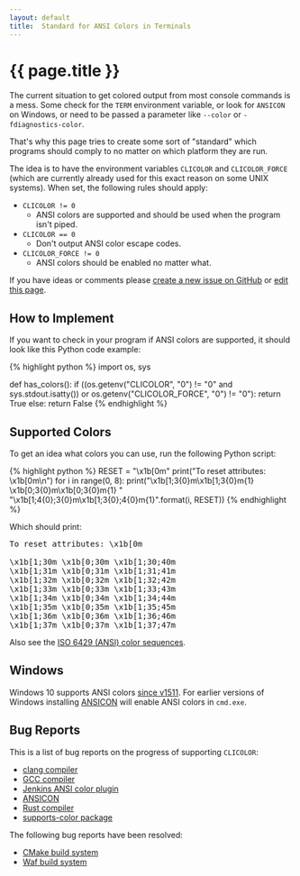 ```yaml
---
layout: default
title:  Standard for ANSI Colors in Terminals
---
```


# {{ page.title }}

The current situation to get colored output from most console commands is a
mess.
Some check for the `TERM` environment variable, or look for `ANSICON` on
Windows, or need to be passed a parameter like `--color` or
`-fdiagnostics-color`.

That's why this page tries to create some sort of "standard" which programs
should comply to no matter on which platform they are run.

The idea is to have the environment variables `CLICOLOR` and `CLICOLOR_FORCE` (which are currently
already used for this exact reason on some UNIX systems). When set, the following rules
should apply:

 * `CLICOLOR != 0`
   * ANSI colors are supported and should be used when the program isn't
     piped.
 * `CLICOLOR == 0`
   * Don't output ANSI color escape codes.
 * `CLICOLOR_FORCE != 0`
   * ANSI colors should be enabled no matter what.

If you have ideas or comments please
[create a new issue on GitHub](https://github.com/jhasse/clicolors/issues/new)
or [edit this page](https://github.com/jhasse/clicolors/edit/gh-pages/index.md).

## How to Implement

If you want to check in your program if ANSI colors are supported, it should look
like this Python code example:

{% highlight python %}
import os, sys

def has_colors():
    if ((os.getenv("CLICOLOR", "0") != "0" and sys.stdout.isatty()) or
        os.getenv("CLICOLOR_FORCE", "0") != "0"):
        return True
    else:
        return False
{% endhighlight %}

## Supported Colors

To get an idea what colors you can use, run the following Python script:

{% highlight python %}
RESET = "\x1b[0m"
print("To reset attributes: \\x1b[0m\n")
for i in range(0, 8):
    print("\x1b[1;3{0}m\\x1b[1;3{0}m{1} \x1b[0;3{0}m\\x1b[0;3{0}m{1} "
          "\x1b[1;4{0};3{0}m\\x1b[1;3{0};4{0}m{1}".format(i, RESET))
{% endhighlight %}

Which should print:

<pre>To reset attributes: \x1b[0m

<span class="bold"><span class="f0">\x1b[1;30m</span></span> <span class="f0">\x1b[0;30m</span> <span class="bold"><span class="f0 b0">\x1b[1;30;40m</span></span>
<span class="bold"><span class="f1">\x1b[1;31m</span></span> <span class="f1">\x1b[0;31m</span> <span class="bold"><span class="f1 b1">\x1b[1;31;41m</span></span>
<span class="bold"><span class="f2">\x1b[1;32m</span></span> <span class="f2">\x1b[0;32m</span> <span class="bold"><span class="f2 b2">\x1b[1;32;42m</span></span>
<span class="bold"><span class="f3">\x1b[1;33m</span></span> <span class="f3">\x1b[0;33m</span> <span class="bold"><span class="f3 b3">\x1b[1;33;43m</span></span>
<span class="bold"><span class="f4">\x1b[1;34m</span></span> <span class="f4">\x1b[0;34m</span> <span class="bold"><span class="f4 b4">\x1b[1;34;44m</span></span>
<span class="bold"><span class="f5">\x1b[1;35m</span></span> <span class="f5">\x1b[0;35m</span> <span class="bold"><span class="f5 b5">\x1b[1;35;45m</span></span>
<span class="bold"><span class="f6">\x1b[1;36m</span></span> <span class="f6">\x1b[0;36m</span> <span class="bold"><span class="f6 b6">\x1b[1;36;46m</span></span>
<span class="bold"><span class="f7">\x1b[1;37m</span></span> <span class="f7">\x1b[0;37m</span> <span class="bold"><span class="f7 b7">\x1b[1;37;47m</span></span>
</pre>

Also see the [ISO 6429 (ANSI) color sequences](http://www.perpetualpc.net/6429_colors.html#color_list).

## Windows

Windows 10 supports ANSI colors [since v1511](https://www.reddit.com/r/Windows10/comments/44czox/windows_10_v1511_adds_support_for_ansi_escape/).
For earlier versions of Windows installing [ANSICON](https://github.com/adoxa/ansicon) will
enable ANSI colors in `cmd.exe`.

## Bug Reports

This is a list of bug reports on the progress of supporting `CLICOLOR`:

 * [clang compiler](https://llvm.org/bugs/show_bug.cgi?id=23609)
 * [GCC compiler](https://gcc.gnu.org/bugzilla/show_bug.cgi?id=80271)
 * [Jenkins ANSI color plugin](https://github.com/dblock/jenkins-ansicolor-plugin/issues/51)
 * [ANSICON](https://github.com/adoxa/ansicon/issues/77)
 * [Rust compiler](https://github.com/rust-lang/rust/pull/27867)
 * [supports-color package](https://github.com/chalk/supports-color/issues/32)

The following bug reports have been resolved:

 * [CMake build system](https://cmake.org/Bug/view.php?id=15789)
 * [Waf build system](https://github.com/waf-project/waf/pull/1928)
